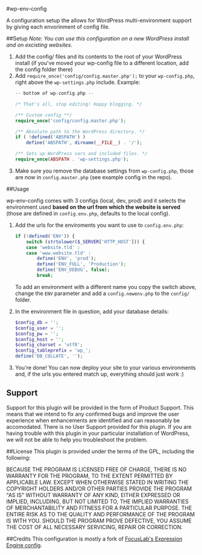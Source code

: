 #wp-env-config

A configuration setup the allows for WordPress multi-environment support by giving each envorinment of config file.


##Setup
_Note:  You can use this configuration on a new WordPress install and on excisting websites._

1. Add the config/ files and its contents to the root of your WordPress install
    (if you've moved your wp-config file to a different location, add the config folder there)
2. Add `require_once('config/config.master.php');` to your `wp-config.php`, right above the `wp-settings.php` include.
    Example:
    ```php
    -- bottom of wp-config.php --

    /* That's all, stop editing! Happy blogging. */

    /** Custom config **/ 
    require_once('config/config.master.php');
    
    /** Absolute path to the WordPress directory. */
    if ( !defined('ABSPATH') )
        define('ABSPATH', dirname(__FILE__) . '/');
    
    /** Sets up WordPress vars and included files. */
    require_once(ABSPATH . 'wp-settings.php');
    ```
3. Make sure you remove the database settings from `wp-config.php`, those are now in `config.master.php` (see example config in the repo).

##Usage

wp-env-config comes with 3 configs (local, dev, prod) and it selects the environment used __based on the url from which the website is served__ (those are defined in `config.env.php`, defaults to the local config).

1. Add the urls for the enviroments you want to use to `config.env.php`:

    ```php
    if (!defined('ENV')) {
        switch (strtolower($_SERVER['HTTP_HOST'])) {
        case 'website.tld' :
        case 'www.website.tld' :
            define('ENV', 'prod');
            define('ENV_FULL', 'Production');
            define('ENV_DEBUG', false);
            break;
    
    ```
    To add an environment with a different name you copy the switch above, change the `ENV` parameter and add a `config.newenv.php` to the `config/` folder.
    
2. In the environment file in question, add your database details:
    ```php
    $config_db = '';
    $config_user = '';
    $config_pw = '';
    $config_host = '';
    $config_charset = 'utf8';
    $config_tableprefix = 'wp_';
    define('DB_COLLATE', ''); 
    ```
3. You're done! You can now deploy your site to your various environments and, if the urls you entered match up, everything should just work :)

## Support

Support for this plugin will be provided in the form of Product Support. This means that we intend to fix any confirmed bugs and improve the user experience when enhancements are identified and can reasonably be accomodated. There is no User Support provided for this plugin. If you are having trouble with this plugin in your particular installation of WordPress, we will not be able to help you troubleshoot the problem.

##License
This plugin is provided under the terms of the GPL, including the following:

BECAUSE THE PROGRAM IS LICENSED FREE OF CHARGE, THERE IS NO WARRANTY FOR THE PROGRAM, TO THE EXTENT PERMITTED BY APPLICABLE LAW. EXCEPT WHEN OTHERWISE STATED IN WRITING THE COPYRIGHT HOLDERS AND/OR OTHER PARTIES PROVIDE THE PROGRAM "AS IS" WITHOUT WARRANTY OF ANY KIND, EITHER EXPRESSED OR IMPLIED, INCLUDING, BUT NOT LIMITED TO, THE IMPLIED WARRANTIES OF MERCHANTABILITY AND FITNESS FOR A PARTICULAR PURPOSE. THE ENTIRE RISK AS TO THE QUALITY AND PERFORMANCE OF THE PROGRAM IS WITH YOU. SHOULD THE PROGRAM PROVE DEFECTIVE, YOU ASSUME THE COST OF ALL NECESSARY SERVICING, REPAIR OR CORRECTION.

##Credits
This configuration is mostly a fork of [FocusLab's Expression Engine config](https://github.com/focuslabllc/ee-master-config).